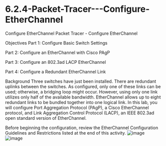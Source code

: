 # 6.2.4-Packet-Tracer---Configure-EtherChannel
Configure EtherChannel
Packet Tracer - Configure EtherChannel

Objectives
Part 1: Configure Basic Switch Settings

Part 2: Configure an EtherChannel with Cisco PAgP

Part 3: Configure an 802.3ad LACP EtherChannel

Part 4: Configure a Redundant EtherChannel Link

Background
Three switches have just been installed. There are redundant uplinks between the switches. As configured, only one of these links can be used; otherwise, a bridging loop might occur. However, using only one link utilizes only half of the available bandwidth. EtherChannel allows up to eight redundant links to be bundled together into one logical link. In this lab, you will configure Port Aggregation Protocol (PAgP), a Cisco EtherChannel protocol, and Link Aggregation Control Protocol (LACP), an IEEE 802.3ad open standard version of EtherChannel.

Before beginning the configuration, review the EtherChannel Configuration Guidelines and Restrictions listed at the end of this activity.
![image](https://user-images.githubusercontent.com/128199477/226242857-ba9e0b42-09d3-442c-9953-77f76ce712ff.png)
![image](https://user-images.githubusercontent.com/128199477/226246408-956bd8a9-eae7-458b-b285-b7dfa542580b.png)
